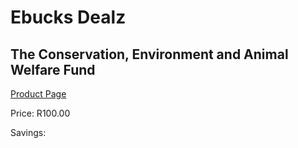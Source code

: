 
# Ebucks Dealz
## The Conservation, Environment and Animal Welfare Fund
[Product Page](https://www.ebucks.com/web/shop/productSelected.do?prodId=216820030&catId=365579701)

Price: R100.00

Savings: 


	